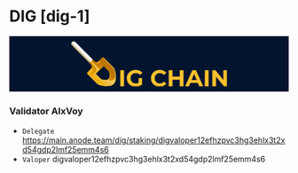 # DIG [dig-1]
![DIG Guide](https://github.com/Voynitskiy/Voynitskiy/blob/main/mainnet/DIG/dig.png)
### Validator AlxVoy
* `Delegate` https://main.anode.team/dig/staking/digvaloper12efhzpvc3hg3ehlx3t2xd54gdp2lmf25emm4s6
* `Valoper` digvaloper12efhzpvc3hg3ehlx3t2xd54gdp2lmf25emm4s6
